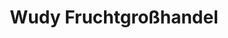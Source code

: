 ---
title: "Wudy Fruchtgroßhandel"
url: /gundelfingen-a-d-donau/wudy-fruchtgrosshandel/
shop: Gemüse & Obst
---